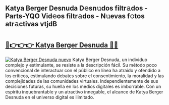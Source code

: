 ## Katya Berger Desnuda D𝚎sn𝚞dos filtr𝚊dos - Parts-YQO Vid𝚎os filtr𝚊dos - N𝚞evas f𝚘tos atr𝚊ctivas vtjdB

# <h2><a href="http://mb2ho0.tromn.icu/?c=Katya+Berger+Desnuda">🔗👉👉👉 Katya Berger Desnuda 🔗🔗</a></h2>

[![Katya Berger Desnuda nuevo](https://i.imgur.com/pEAQMta.gif)](http://mb2ho0.tromn.icu/?c=Katya+Berger+Desnuda)
Katya Berger Desnuda, un individuo complejo y estimulante, se resiste a la descripción fácil. Su método poco convencional de interactuar con el público en línea ha atraído y ofendido a los críticos, estimulando debates sobre el consentimiento, la moralidad y las complejidades de las comunidades virtuales. Independientemente de sus decisiones futuras, su huella en los medios digitales es imborrable. Con un espíritu inquebrantable y un atractivo innegable, el alcance de Katya Berger Desnuda en el universo digital es ilimitado.
